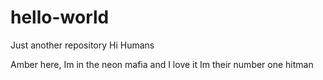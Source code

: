 # hello-world
Just another repository
Hi Humans

Amber here, Im in the neon mafia and I love it
Im their number one hitman

